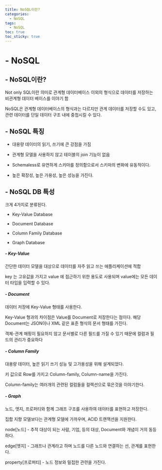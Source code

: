 ```yaml
---
title: NoSQL이란?
categories:
  - NoSQL
tags:
  - NoSQL
toc: true
toc_sticky: true
---
```

# - NoSQL

## - NoSQL이란?

Not only SQL이란 의미로 관계형 데이터베이스 이외의 형식으로 데이터를 저장하는 비관계형 데이터 베이스를 이야기 함

NoSQL은 관계형 데이터베이스의 형식과는 다르지만 관계 데이터를 저장할 수도 있고, 관련 데이터를 단일 데이터 구조 내에 중첩시킬 수 있다.



## - NoSQL 특징

- 대용량 데이터의 읽기, 쓰기에 큰 강점을 가짐

- 관계형 모델을 사용하지 않고 테이블의 join 기능이 없음

- Schemaless로 유연하게 스키마를 정의함으로서 스키마의 변화에 유동적이다.

- 높은 확장성, 높은 가용성, 높은 성능을 가진다.



## - NoSQL DB 특성

크게 4가지로 분류된다.

- Key-Value Database

- Document Database 

- Column Family Database

- Graph Database

##### - Key-Value

간단한 데이터 모델을 대상으로 데이터를 자주 읽고 쓰는 애플리케이션에 적합

key 는 고유값을 가지고 value 에 접근하기 위한 용도로 사용되며 value에는 모든 데이터 타입을 입력할 수 있다.

##### - Document

데이터 저장에 Key-Value 형태를 사용한다.

Key-Value 형과의 차이점은 Value를 Document로 저장한다는 점이다. 해당 Document는 JSON이나 XML 같은 표준 형식의 문서 형태를 가진다.

객체-관계 매핑이 필요하지 않고 문서별로 다른 필드를 가질 수 있기 때문에 컬럼과 필드의 관리가 중요하다

##### - Column Family

대용량 데이터, 높은 읽기 쓰기 성능 및 고가용성을 위해 설계되었다.

키 값으로 Row를 가지고 Column-family, Column-name을 가진다. 

Column-family는 여러개의 관련된 컬럼들을 컬렉션으로 묶은것을 이야기한다.

##### - Graph

노드, 엣지, 프로퍼티와 함께 그래프 구조를 사용하여 데이터를 표현하고 저장한다.

집합 지향 모델보다는 관계형 모델에 가까우며, ACID 트랜잭션을 지원한다.

node[노드] - 추적 대상이 되는 사람, 기업, 등의 대상, Document와 개념이 거의 동등하다.

edge[엣지] - 그래프나 관계라고 하며 노드를 다른 노드와 연결하는 선, 관계를 표현한다.

property[프로퍼티] - 노드 정보와 밀접한 관련을 가진다.
